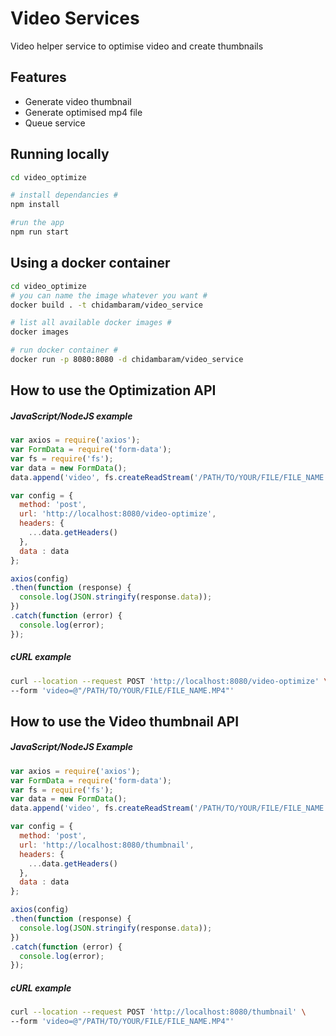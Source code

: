 # Video Services

Video helper service to optimise video and create thumbnails

## Features

- Generate video thumbnail
- Generate optimised mp4 file
- Queue service


## Running locally
```sh
cd video_optimize

# install dependancies #
npm install

#run the app
npm run start
```


## Using a docker container

```sh
cd video_optimize
# you can name the image whatever you want #
docker build . -t chidambaram/video_service

# list all available docker images #
docker images

# run docker container #
docker run -p 8080:8080 -d chidambaram/video_service
```

## How to use the Optimization API

##### JavaScript/NodeJS example

```js
var axios = require('axios');
var FormData = require('form-data');
var fs = require('fs');
var data = new FormData();
data.append('video', fs.createReadStream('/PATH/TO/YOUR/FILE/FILE_NAME.MP4'));

var config = {
  method: 'post',
  url: 'http://localhost:8080/video-optimize',
  headers: { 
    ...data.getHeaders()
  },
  data : data
};

axios(config)
.then(function (response) {
  console.log(JSON.stringify(response.data));
})
.catch(function (error) {
  console.log(error);
});
```

##### cURL example

```sh
curl --location --request POST 'http://localhost:8080/video-optimize' \
--form 'video=@"/PATH/TO/YOUR/FILE/FILE_NAME.MP4"'
```


## How to use the Video thumbnail API

##### JavaScript/NodeJS Example

```js
var axios = require('axios');
var FormData = require('form-data');
var fs = require('fs');
var data = new FormData();
data.append('video', fs.createReadStream('/PATH/TO/YOUR/FILE/FILE_NAME.MP4'));

var config = {
  method: 'post',
  url: 'http://localhost:8080/thumbnail',
  headers: { 
    ...data.getHeaders()
  },
  data : data
};

axios(config)
.then(function (response) {
  console.log(JSON.stringify(response.data));
})
.catch(function (error) {
  console.log(error);
});

```

##### cURL example

```sh
curl --location --request POST 'http://localhost:8080/thumbnail' \
--form 'video=@"/PATH/TO/YOUR/FILE/FILE_NAME.MP4"'
```

